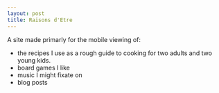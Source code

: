 ```yaml
---
layout: post
title: Raisons d'Etre
---
```


A site made primarly for the mobile viewing of:  

* the recipes I use as a rough guide to cooking for two adults and two young kids.  
* board games I like  
* music I might fixate on  
* blog posts  


